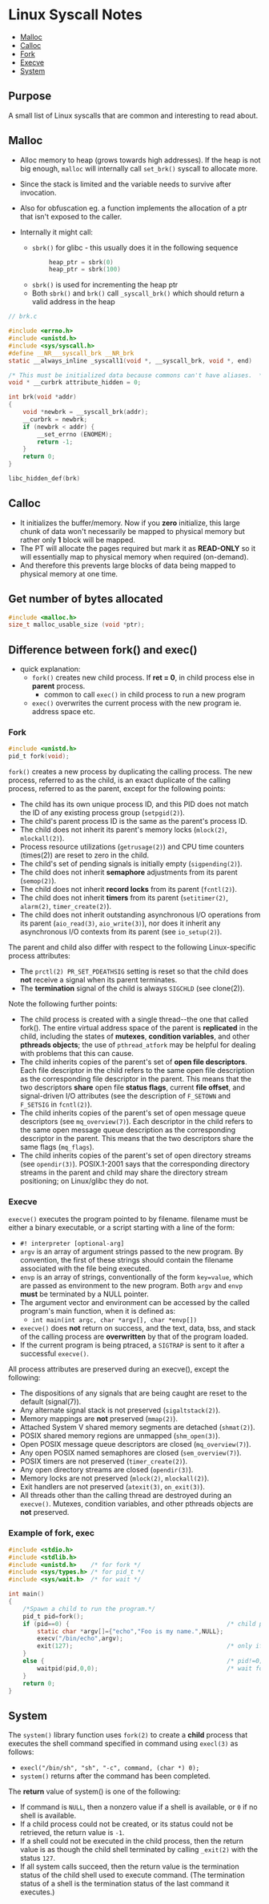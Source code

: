 # Linux Syscall Notes

* [Malloc](#malloc)
* [Calloc](#calloc)
* [Fork](#fork)
* [Execve](#execve)
* [System](#system)

## Purpose

A small list of Linux syscalls that are common and interesting to read about.

## Malloc

* Alloc memory to heap (grows towards high addresses). If the heap is not big enough, `malloc` will internally call `set_brk()` syscall to allocate more.
* Since the stack is limited and the variable needs to survive after invocation.
* Also for obfuscation eg. a function implements the allocation of a ptr that isn't exposed to the caller.
* Internally it might call:
  * `sbrk()` for glibc - this usually does it in the following sequence

  ```c
          heap_ptr = sbrk(0)
          heap_ptr = sbrk(100)
  ```

  * `sbrk()` is used for incrementing the heap ptr
  * Both `sbrk()` and `brk()` call `_syscall_brk()` which should return a valid address in the heap

```c
// brk.c

#include <errno.h>
#include <unistd.h>
#include <sys/syscall.h>
#define __NR___syscall_brk __NR_brk
static __always_inline _syscall1(void *, __syscall_brk, void *, end)

/* This must be initialized data because commons can't have aliases.  */
void * __curbrk attribute_hidden = 0;

int brk(void *addr)
{
    void *newbrk = __syscall_brk(addr);
    __curbrk = newbrk;
    if (newbrk < addr) {
        __set_errno (ENOMEM);
        return -1;
    }
    return 0;
}

libc_hidden_def(brk)
```

## Calloc

* It initializes the buffer/memory. Now if you **zero** initialize, this large chunk of data won't necessarily be mapped to physical memory but rather only **1** block will be mapped.
* The PT will allocate the pages required but mark it as **READ-ONLY** so it will essentially map to physical memory when required (on-demand).
* And therefore this prevents large blocks of data being mapped to physical memory at one time.

## Get number of bytes allocated

```c
#include <malloc.h>
size_t malloc_usable_size (void *ptr);
```

## Difference between fork() and exec()

* quick explanation:
  * `fork()` creates new child process. If **ret = 0**, in child process else in **parent** process.
    * common to call `exec()` in child process to run a new program
  * `exec()` overwrites the current process with the new program ie. address space etc.

### Fork

```c
#include <unistd.h>
pid_t fork(void);
```

`fork()` creates a new process by duplicating the calling process. The new process, referred to as the child, is an exact duplicate of the calling process, referred to as the parent, except for the following points:

* The child has its own unique process ID, and this PID does not match the ID of any existing process group (`setpgid(2)`).
* The child's parent process ID is the same as the parent's process ID.
* The child does not inherit its parent's memory locks (`mlock(2)`, `mlockall(2)`).
* Process resource utilizations (`getrusage(2)`) and CPU time counters (times(2)) are reset to zero in the child.
* The child's set of pending signals is initially empty (`sigpending(2)`).
* The child does not inherit **semaphore** adjustments from its parent (`semop(2)`).
* The child does not inherit **record locks** from its parent (`fcntl(2)`).
* The child does not inherit **timers** from its parent (`setitimer(2)`, `alarm(2)`, `timer_create(2)`).
* The child does not inherit outstanding asynchronous I/O operations from its parent (`aio_read(3)`, `aio_write(3)`), nor does it inherit any asynchronous I/O contexts from its parent (see `io_setup(2)`).

The parent and child also differ with respect to the following Linux-specific process attributes:

* The `prctl(2) PR_SET_PDEATHSIG` setting is reset so that the child does **not** receive a signal when its parent terminates.
* The **termination** signal of the child is always `SIGCHLD` (see clone(2)).

Note the following further points:

* The child process is created with a single thread--the one that called fork(). The entire virtual address space of the parent is **replicated** in the child, including the states of **mutexes**, **condition variables**, and other **pthreads objects**; the use of `pthread_atfork` may be helpful for dealing with problems that this can cause.
* The child inherits copies of the parent's set of **open file descriptors**. Each file descriptor in the child refers to the same open file description as the corresponding file descriptor in the parent. This means that the two descriptors **share** open file **status flags**, current **file offset**, and signal-driven I/O attributes (see the description of `F_SETOWN` and `F_SETSIG` in `fcntl(2)`).
* The child inherits copies of the parent's set of open message queue descriptors (see `mq_overview(7)`). Each descriptor in the child refers to the same open message queue description as the corresponding descriptor in the parent. This means that the two descriptors share the same flags (`mq_flags`).
* The child inherits copies of the parent's set of open directory streams (see `opendir(3)`). POSIX.1-2001 says that the corresponding directory streams in the parent and child may share the directory stream positioning; on Linux/glibc they do not.

### Execve

`execve()` executes the program pointed to by filename. filename must be either a binary executable, or a script starting with a line of the form:

* `#! interpreter [optional-arg]`
* `argv` is an array of argument strings passed to the new program. By convention, the first of these strings should contain the filename associated with the file being executed.
* `envp` is an array of strings, conventionally of the form `key=value`, which are passed as environment to the new program. Both `argv` and `envp` **must** be terminated by a NULL pointer.
* The argument vector and environment can be accessed by the called program's main function, when it is defined as:
  * `int main(int argc, char *argv[], char *envp[])`
* `execve()` does **not** return on success, and the text, data, bss, and stack of the calling process are **overwritten** by that of the program loaded.
* If the current program is being ptraced, a `SIGTRAP` is sent to it after a successful `execve()`.

All process attributes are preserved during an execve(), except the following:

* The dispositions of any signals that are being caught are reset to the default (signal(7)).
* Any alternate signal stack is not preserved (`sigaltstack(2)`).
* Memory mappings are **not** preserved (`mmap(2)`).
* Attached System V shared memory segments are detached (`shmat(2)`).
* POSIX shared memory regions are unmapped (`shm_open(3)`).
* Open POSIX message queue descriptors are closed (`mq_overview(7)`).
* Any open POSIX named semaphores are closed (`sem_overview(7)`).
* POSIX timers are not preserved (`timer_create(2)`).
* Any open directory streams are closed (`opendir(3)`).
* Memory locks are not preserved (`mlock(2)`, `mlockall(2)`).
* Exit handlers are not preserved (`atexit(3)`, `on_exit(3)`).
* All threads other than the calling thread are destroyed during an `execve()`. Mutexes, condition variables, and other pthreads objects are **not** preserved.

### Example of fork, exec

```c
#include <stdio.h>
#include <stdlib.h>
#include <unistd.h>    /* for fork */
#include <sys/types.h> /* for pid_t */
#include <sys/wait.h>  /* for wait */

int main()
{
    /*Spawn a child to run the program.*/
    pid_t pid=fork();
    if (pid==0) {                                            /* child process */
        static char *argv[]={"echo","Foo is my name.",NULL};
        execv("/bin/echo",argv);
        exit(127);                                           /* only if execv fails */
    }
    else {                                                   /* pid!=0; parent process */
        waitpid(pid,0,0);                                    /* wait for child to exit */
    }
    return 0;
}
```

## System

The `system()` library function uses `fork(2)` to create a **child** process that executes the shell command specified in command using `execl(3)` as follows:

* `execl("/bin/sh", "sh", "-c", command, (char *) 0);`
* `system()` returns after the command has been completed.

The **return** value of system() is one of the following:

* If command is `NULL`, then a nonzero value if a shell is available, or `0` if no shell is available.
* If a child process could not be created, or its status could not be retrieved,  the  return value is `-1`.
* If a shell could not be executed in the child process, then the return value is as though the child shell terminated by calling `_exit(2)` with the status `127`.
* If all system calls succeed, then the return value is the termination status of  the  child shell  used to execute command. (The termination status of a shell is the termination status of the last command it executes.)
